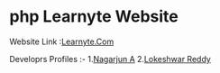 # php Learnyte Website

Website Link :[Learnyte.Com](https://www.learnyte.com)

Developrs Profiles :-
1.[Nagarjun A](https://www.linkedin.com/in/nagarjun-avala/)
2.[Lokeshwar Reddy](https://www.linkedin.com/in/lokeshwarreddy/)
